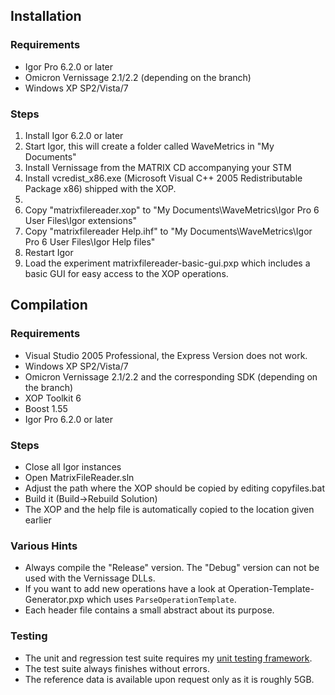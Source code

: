 ## Installation

### Requirements
* Igor Pro 6.2.0 or later
* Omicron Vernissage 2.1/2.2 (depending on the branch)
* Windows XP SP2/Vista/7

### Steps 
1. Install Igor 6.2.0 or later
2. Start Igor, this will create a folder called WaveMetrics in "My Documents"
3. Install Vernissage from the MATRIX CD accompanying your STM
4. Install vcredist_x86.exe (Microsoft Visual C++ 2005 Redistributable Package x86) shipped with the XOP.
5.  
  1. Copy "matrixfilereader.xop" to "My Documents\WaveMetrics\Igor Pro 6 User Files\Igor extensions"
  2. Copy "matrixfilereader Help.ihf" to "My Documents\WaveMetrics\Igor Pro 6 User Files\Igor Help files"
6. Restart Igor
7. Load the experiment matrixfilereader-basic-gui.pxp which includes a basic GUI for easy access to the XOP operations.

## Compilation

### Requirements
* Visual Studio 2005 Professional, the Express Version does not work.
* Windows XP SP2/Vista/7
* Omicron Vernissage 2.1/2.2 and the corresponding SDK (depending on the branch)
* XOP Toolkit 6
* Boost 1.55
* Igor Pro 6.2.0 or later

### Steps
* Close all Igor instances
* Open MatrixFileReader.sln
* Adjust the path where the XOP should be copied by editing copyfiles.bat
* Build it (Build->Rebuild Solution)
* The XOP and the help file is automatically copied to the location given earlier

### Various Hints
* Always compile the "Release" version. The "Debug" version can not be used with the Vernissage DLLs.
* If you want to add new operations have a look at Operation-Template-Generator.pxp which uses `ParseOperationTemplate`.
* Each header file contains a small abstract about its purpose.

### Testing

* The unit and regression test suite requires my [unit testing framework](http://www.igorexchange.com/project/unitTesting).
* The test suite always finishes without errors.
* The reference data is available upon request only as it is roughly 5GB.
